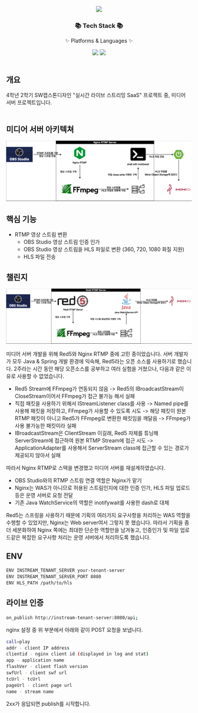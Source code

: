 <div align=center>
	<img src="https://capsule-render.vercel.app/api?type=waving&color=auto&height=200&section=header&text=Nginx%20Media%20Server&fontSize=80&fontAlignY=36" />	
</div>
<div align=center>
	<h3>📚 Tech Stack 📚</h3>
	<p>✨ Platforms & Languages ✨</p>
</div> 
<div align="center">
	<img src="https://img.shields.io/badge/NGINX RTMP-009639?style=flat&logo=NGINX&logoColor=white" />
    <img src="https://img.shields.io/badge/Shell-5391FE?style=flat&logo=powershell&logoColor=white" />
</div>
<br>

## 개요
4학년 2학기 SW캡스톤디자인 "실시간 라이브 스트리밍 SaaS" 프로젝트 중, 미디어 서버 프로젝트입니다.
<br/>
<br/>

## 미디어 서버 아키텍쳐
<div align="center">
    <img src="./architecture/nginx-rtmp.png" width="900" alt="nginx-rtmp">
</div>

## 핵심 기능
+ RTMP 영상 스트림 변환
  + OBS Studio 영상 스트림 인증 인가
  + OBS Studio 영상 스트림을 HLS 파일로 변환 (360, 720, 1080 화질 지원)
  + HLS 파일 전송

## 챌린지
<div align="center">
    <img src="./architecture/red5.png" width="900" alt="nginx-rtmp">
</div>

미디어 서버 개발을 위해 Red5와 Nginx RTMP 중에 고민 중이었습니다. 서버 개발자가 모두 Java & Spring 개발 환경에 익숙해, Red5라는 오픈 소스를 사용하기로 했습니다. 2주라는 시간 동안 해당 오픈소스를 공부하고 여러 실험을 거쳤으나, 다음과 같은 이유로 사용할 수 없었습니다.

+ Red5 Stream에 FFmpeg가 연동되지 않음 -> Red5의 IBroadcastStream이 CloseStream이어서 FFmpeg가 접근 불가능 해서 실패
+ 직접 패킷을 사용하기 위해서 IStreamListener class를 사용 -> Named pipe를 사용해 패킷을 저장하고, FFmpeg가 사용할 수 있도록 시도 -> 해당 패킷이 원본 RTMP 패킷이 아니고 Red5가 FFmpeg로 변환한 패킷임을 깨달음 -> FFmpeg가 사용 불가능한 패킷이라 실패
+ IBroadcastStream은 ClientStream 이길래, Red5 자체를 튜닝해 ServerStream에 접근하여 원본 RTMP Stream에 접근 시도 -> ApplicationAdapter를 사용해서 ServerStream class에 접근할 수 있는 경로가 제공되지 않아서 실패

따라서 Nginx RTMP로 스택을 변경했고 미디어 서버를 재설계하였습니다.

+ OBS Studio와의 RTMP 스트림 연결 역할은 Nginx가 맡기
+ Nginx는 WAS가 아니므로 허용된 스트림인지에 대한 인증 인가, HLS 파일 업로드 등은 운영 서버로 요청 전달
+ 기존 Java WatchService의 역할은 inotifywait를 사용한 dash로 대체

Red5는 스프링을 사용하기 때문에 기획의 여러가지 요구사항을 처리하는 WAS 역할을 수행할 수 있었지만, Nginx는 Web server여서 그렇지 못 했습니다. 따라서 기획을 좀 더 세분화하여 Nginx 쪽에는 최대한 단순한 역할만을 남겨놓고, 인증인가 및 파일 업로드같은 복잡한 요구사항 처리는 운영 서버에서 처리하도록 했습니다.

## ENV
```sh
ENV INSTREAM_TENANT_SERVER your-tenant-server
ENV INSTREAM_TENANT_SERVER_PORT 8080
ENV HLS_PATH /path/to/hls
```

## 라이브 인증
```sh
on_publish http://instream-tenant-server:8080/api;
```

nginx 설정 중 위 부분에서 아래와 같이 POST 요청을 보냅니다. 

```sh
call=play
addr - client IP address
clientid - nginx client id (displayed in log and stat)
app - application name
flashVer - client flash version
swfUrl - client swf url
tcUrl - tcUrl
pageUrl - client page url
name - stream name
```
 
2xx가 응답되면 publish를 시작합니다.
